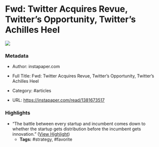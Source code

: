 # Fwd: Twitter Acquires Revue, Twitter’s Opportunity, Twitter’s Achilles Heel

![](https://readwise-assets.s3.amazonaws.com/static/images/article1.be68295a7e40.png)

### Metadata

- Author: instapaper.com
- Full Title: Fwd: Twitter Acquires Revue, Twitter’s Opportunity, Twitter’s Achilles Heel
- Category: #articles


- URL: https://instapaper.com/read/1381673517

### Highlights

- “The battle between every startup and incumbent comes down to whether the startup gets distribution before the incumbent gets innovation.” ([View Highlight](https://instapaper.com/read/1381673517/15311502))
    - **Tags:** #strategy, #favorite
